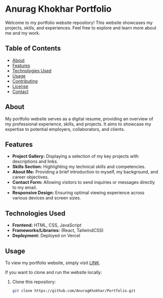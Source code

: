 # Anurag Khokhar Portfolio

Welcome to my portfolio website repository! This website showcases my projects, skills, and experiences. Feel free to explore and learn more about me and my work.

## Table of Contents

- [About](#about)
- [Features](#features)
- [Technologies Used](#technologies-used)
- [Usage](#usage)
- [Contributing](#contributing)
- [License](#license)
- [Contact](#contact)

## About

My portfolio website serves as a digital resume, providing an overview of my professional experience, skills, and projects. It aims to showcase my expertise to potential employers, collaborators, and clients.

## Features

- **Project Gallery:** Displaying a selection of my key projects with descriptions and links.
- **Skills Section:** Highlighting my technical skills and competencies.
- **About Me:** Providing a brief introduction to myself, my background, and career objectives.
- **Contact Form:** Allowing visitors to send inquiries or messages directly to my email.
- **Responsive Design:** Ensuring optimal viewing experience across various devices and screen sizes.

## Technologies Used

- **Frontend:** HTML, CSS, JavaScript
- **Frameworks/Libraries:** (React, TailwindCSS)
- **Deployment:** Deployed on Vercel

## Usage

To view my portfolio website, simply visit [LINK](https://anuragportfolio-p6ya5xi35-anurag-khokhars-projects.vercel.app/).

If you want to clone and run the website locally:

1. Clone this repository:
   ```bash
   git clone https://github.com/AnuragKhokhar/Portfolio.git
